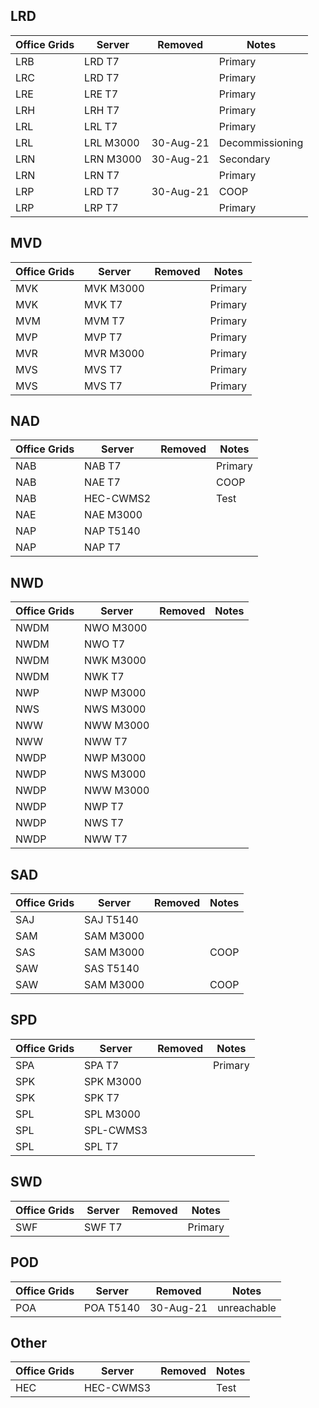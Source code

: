 ## LRD

| Office Grids | Server    | Removed   | Notes           |
| ------------ | --------- | --------- | --------------- |
| LRB          | LRD T7    |           | Primary         |
| LRC          | LRD T7    |           | Primary         |
| LRE          | LRE T7    |           | Primary         |
| LRH          | LRH T7    |           | Primary         |
| LRL          | LRL T7    |           | Primary         |
| LRL          | LRL M3000 | 30-Aug-21 | Decommissioning |
| LRN          | LRN M3000 | 30-Aug-21 | Secondary       |
| LRN          | LRN T7    |           | Primary         |
| LRP          | LRD T7    | 30-Aug-21 | COOP            |
| LRP          | LRP T7    |           | Primary         |

## MVD

| Office Grids | Server    | Removed | Notes   |
| ------------ | --------- | ------- | ------- |
| MVK          | MVK M3000 |         | Primary |
| MVK          | MVK T7    |         | Primary |
| MVM          | MVM T7    |         | Primary |
| MVP          | MVP T7    |         | Primary |
| MVR          | MVR M3000 |         | Primary |
| MVS          | MVS T7    |         | Primary |
| MVS          | MVS T7    |         | Primary |

## NAD

| Office Grids | Server    | Removed | Notes   |
| ------------ | --------- | ------- | ------- |
| NAB          | NAB T7    |         | Primary |
| NAB          | NAE T7    |         | COOP    |
| NAB          | HEC-CWMS2 |         | Test    |
| NAE          | NAE M3000 |         |         |
| NAP          | NAP T5140 |         |         |
| NAP          | NAP T7    |         |         |

## NWD

| Office Grids | Server    | Removed | Notes |
| ------------ | --------- | ------- | ----- |
| NWDM         | NWO M3000 |         |       |
| NWDM         | NWO T7    |         |       |
| NWDM         | NWK M3000 |         |       |
| NWDM         | NWK T7    |         |       |
| NWP          | NWP M3000 |         |       |
| NWS          | NWS M3000 |         |       |
| NWW          | NWW M3000 |         |       |
| NWW          | NWW T7    |         |       |
| NWDP         | NWP M3000 |         |       |
| NWDP         | NWS M3000 |         |       |
| NWDP         | NWW M3000 |         |       |
| NWDP         | NWP T7    |         |       |
| NWDP         | NWS T7    |         |       |
| NWDP         | NWW T7    |         |       |

## SAD

| Office Grids | Server    | Removed | Notes |
| ------------ | --------- | ------- | ----- |
| SAJ          | SAJ T5140 |         |       |
| SAM          | SAM M3000 |         |       |
| SAS          | SAM M3000 |         | COOP  |
| SAW          | SAS T5140 |         |       |
| SAW          | SAM M3000 |         | COOP  |

## SPD

| Office Grids | Server    | Removed | Notes   |
| ------------ | --------- | ------- | ------- |
| SPA          | SPA T7    |         | Primary |
| SPK          | SPK M3000 |         |         |
| SPK          | SPK T7    |         |         |
| SPL          | SPL M3000 |         |         |
| SPL          | SPL-CWMS3 |         |         |
| SPL          | SPL T7    |         |         |

## SWD

| Office Grids | Server | Removed | Notes   |
| ------------ | ------ | ------- | ------- |
| SWF          | SWF T7 |         | Primary |

## POD

| Office Grids | Server    | Removed   | Notes       |
| ------------ | --------- | --------- | ----------- |
| POA          | POA T5140 | 30-Aug-21 | unreachable |

## Other

| Office Grids | Server    | Removed | Notes |
| ------------ | --------- | ------- | ----- |
| HEC          | HEC-CWMS3 |         | Test  |
